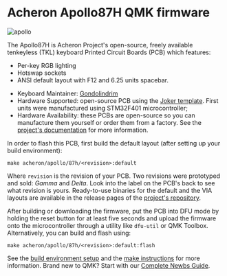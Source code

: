 # Acheron Apollo87H QMK firmware

![apollo](https://acheronproject.com/images/apollo/delta-pictures/delta1_small.jpeg)

The Apollo87H is Acheron Project's open-source, freely available tenkeyless (TKL) keyboard Printed Circuit Boards (PCB) which features:

- Per-key RGB lighting
- Hotswap sockets
- ANSI default layout with F12 and 6.25 units spacebar.

* Keyboard Maintainer: [Gondolindrim](https://github.com/Gondolindrim)
* Hardware Supported: open-source PCB using the [Joker template](https://acheronproject.com/joker_mcus/joker/). First units were manufactured using STM32F401 microcontroller;
* Hardware Availability: these PCBs are open-source so you can manufacture them yourself or order them from a factory. See the [project's documentation](https://acheronproject.com/pcbs/apollo/apollo/) for more information.

In order to flash this PCB, first build the default layout (after setting up your build environment):

    make acheron/apollo/87h/<revision>:default

Where `revision` is the revision of your PCB. Two revisions were prototyped and sold: _Gamma_ and _Delta_. Look into the label on the PCB's back to see what revision is yours. Ready-to-use binaries for the default and the VIA layouts are available in the release pages of the [project's repository](https://github.com/AcheronProject/Apollo87H).

After building or downloading the firmware, put the PCB into DFU mode by holding the reset button for at least five seconds and upload the firmware onto the microcontroller through a utility like `dfu-util` or QMK Toolbox. Alternatively, you can build and flash using:

    make acheron/apollo/87h/<revision>:default:flash

See the [build environment setup](https://docs.qmk.fm/#/getting_started_build_tools) and the [make instructions](https://docs.qmk.fm/#/getting_started_make_guide) for more information. Brand new to QMK? Start with our [Complete Newbs Guide](https://docs.qmk.fm/#/newbs).
